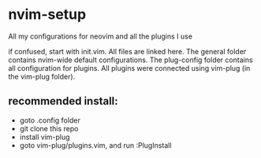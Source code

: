 # nvim-setup
All my configurations for neovim and all the plugins I use

if confused, start with init.vim. All files are linked here. The general folder contains
nvim-wide default configurations. The plug-config folder contains all configuration
for plugins. All plugins were connected using vim-plug (in the vim-plug folder).

## recommended install:
- goto .config folder
- git clone this repo
- install vim-plug
- goto vim-plug/plugins.vim, and run :PlugInstall
